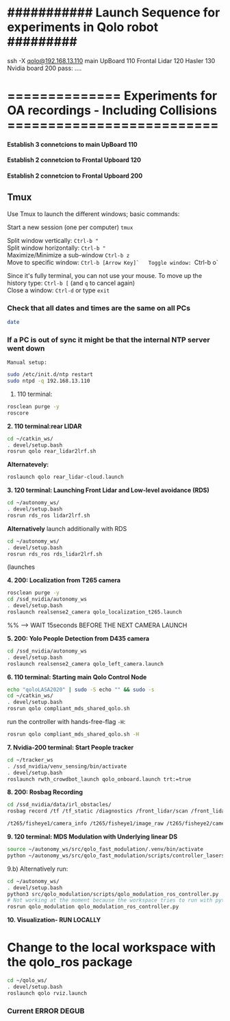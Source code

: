# ########### Launch Sequence for experiments in Qolo robot ######### #
ssh -X qolo@192.168.13.110
main UpBoard 110
Frontal Lidar 120
Hasler 130
Nvidia board 200
	pass: ....

# ============== Experiments for OA recordings - Including Collisions ========================== #

#### Establish 3 connetcions to main UpBoard 110
#### Establish 2 connetcion to Frontal Upboard 120
#### Establish 2 connetcion to Frontal Upboard 200

## Tmux
Use Tmux to launch the different windows; basic commands:  

Start a new session (one per computer) `tmux`  
  
Split window vertically: `Ctrl-b "`  
Split window horizontally: `Ctrl-b "`  
Maximize/Minimize a sub-window `Ctrl-b z`  
Move to specific window: ``Ctrl-b [Arrow Key]`  
Toggle window: ``Ctrl-b o`  

Since it's fully terminal, you can not use your mouse. To move up the history type: `Ctrl-b [` (and `q` to cancel again)  
Close a window: `Ctrl-d` or type `exit`  

### Check that all dates and times are the same on all PCs ###
``` bash
date
```

### If a PC is out of sync it might be that the internal NTP server went down ###
	Manual setup:
``` bash
sudo /etc/init.d/ntp restart
sudo ntpd -q 192.168.13.110
```

1. 110 terminal:
``` bash
rosclean purge -y
roscore
```

**2. 110 terminal:rear LIDAR**
``` bash
cd ~/catkin_ws/
. devel/setup.bash
rosrun qolo rear_lidar2lrf.sh
```
**Alternatevely:**
``` bash
roslaunch qolo rear_lidar-cloud.launch
```

**3. 120 terminal: Launching Front Lidar and Low-level avoidance (RDS)**
``` bash
cd ~/autonomy_ws/
. devel/setup.bash
rosrun rds_ros lidar2lrf.sh
```

**Alternatively** launch additionally with RDS
``` bash
cd ~/autonomy_ws/
. devel/setup.bash
rosrun rds_ros rds_lidar2lrf.sh
```
(launches 

**4. 200: Localization from T265 camera**
``` bash
rosclean purge -y
cd /ssd_nvidia/autonomy_ws
. devel/setup.bash 
roslaunch realsense2_camera qolo_localization_t265.launch
```
%% --> WAIT 15seconds  BEFORE THE NEXT CAMERA LAUNCH

**5. 200: Yolo People Detection from D435 camera**
``` bash
cd /ssd_nvidia/autonomy_ws
. devel/setup.bash 
roslaunch realsense2_camera qolo_left_camera.launch
```

**6. 110 terminal: Starting main Qolo Control Node**
``` bash
echo "qoloLASA2020" | sudo -S echo "" && sudo -s
cd ~/catkin_ws/
. devel/setup.bash
rosrun qolo compliant_mds_shared_qolo.sh
```
run the controller with hands-free-flag `-H`:
``` bash
rosrun qolo compliant_mds_shared_qolo.sh -H
```

**7. Nvidia-200 terminal:  Start People tracker**
``` bash
cd ~/tracker_ws
. /ssd_nvidia/venv_sensing/bin/activate
. devel/setup.bash
roslaunch rwth_crowdbot_launch qolo_onboard.launch trt:=true
```

**8. 200: Rosbag Recording**
``` bash
cd /ssd_nvidia/data/irl_obstacles/
rosbag record /tf /tf_static /diagnostics /front_lidar/scan /front_lidar/scan_all /front_lidar/velodyne_points /rear_lidar/velodyne_points /rear_lidar/scan /rear_lidar/scan_all /joint_states /qolo/compliance/svr /qolo/user_commands /qolo/emergency /qolo/odom /qolo/pose2D /qolo/remote_commands /qolo/twist /rds_to_gui /rokubi_node_front/ft_sensor_measurements /rosout /rosout_agg /t265/accel/imu_info /t265/accel/sample /t265/gyro/imu_info /t265/gyro/sample /t265/odom/sample

/t265/fisheye1/camera_info /t265/fisheye1/image_raw /t265/fisheye2/camera_info /t265/fisheye2/image_raw
```

**9. 120 terminal: MDS Modulation with Underlying linear DS**
``` bash
source ~/autonomy_ws/src/qolo_fast_modulation/.venv/bin/activate
python ~/autonomy_ws/src/qolo_fast_modulation/scripts/controller_laserscan.py
```

9.b) Alternatively run:
``` bash
cd ~/autonomy_ws/
. devel/setup.bash 
python3 src/qolo_modulation/scripts/qolo_modulation_ros_controller.py
# Not working at the moment because the workspace tries to run with python3
rosrun qolo_modulation qolo_modulation_ros_controller.py
```


<!-- Alternative run: -->
<!-- ``` bash -->
<!-- ``` -->

**10. Visualization- RUN LOCALLY**
# Change to the local workspace with the qolo_ros package
``` bash
cd ~/qolo_ws/
. devel/setup.bash
roslaunch qolo rviz.launch
```
### Current ERROR DEGUB ####
